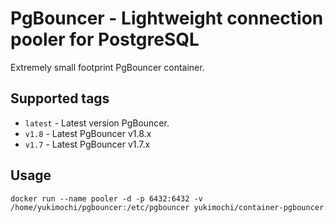 # PgBouncer - Lightweight connection pooler for PostgreSQL

Extremely small footprint PgBouncer container.

## Supported tags

 - `latest` - Latest version PgBouncer.
 - `v1.8` - Latest PgBouncer v1.8.x
 - `v1.7` - Latest PgBouncer v1.7.x

## Usage

````
docker run --name pooler -d -p 6432:6432 -v /home/yukimochi/pgbouncer:/etc/pgbouncer yukimochi/container-pgbouncer
````
